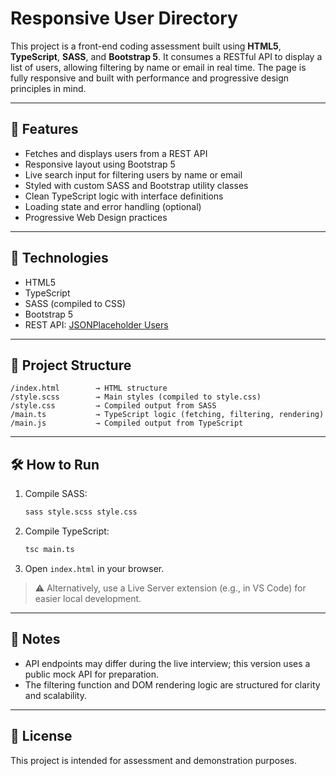 # Responsive User Directory

This project is a front-end coding assessment built using **HTML5**, **TypeScript**, **SASS**, and **Bootstrap 5**. It consumes a RESTful API to display a list of users, allowing filtering by name or email in real time. The page is fully responsive and built with performance and progressive design principles in mind.

---

## 🚀 Features

* Fetches and displays users from a REST API
* Responsive layout using Bootstrap 5
* Live search input for filtering users by name or email
* Styled with custom SASS and Bootstrap utility classes
* Clean TypeScript logic with interface definitions
* Loading state and error handling (optional)
* Progressive Web Design practices

---

## 🔧 Technologies

* HTML5
* TypeScript
* SASS (compiled to CSS)
* Bootstrap 5
* REST API: [JSONPlaceholder Users](https://jsonplaceholder.typicode.com/users)

---

## 📂 Project Structure

```
/index.html        → HTML structure
/style.scss        → Main styles (compiled to style.css)
/style.css         → Compiled output from SASS
/main.ts           → TypeScript logic (fetching, filtering, rendering)
/main.js           → Compiled output from TypeScript
```

---

## 🛠️ How to Run

1. Compile SASS:

   ```bash
   sass style.scss style.css
   ```

2. Compile TypeScript:

   ```bash
   tsc main.ts
   ```

3. Open `index.html` in your browser.

> ⚠️ Alternatively, use a Live Server extension (e.g., in VS Code) for easier local development.

---

## 📌 Notes

* API endpoints may differ during the live interview; this version uses a public mock API for preparation.
* The filtering function and DOM rendering logic are structured for clarity and scalability.

---

## 📄 License

This project is intended for assessment and demonstration purposes.
